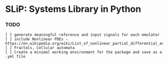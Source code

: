 # SLiP: Systems Library in Python

### TODO
    [ ] generate meaningful reference and input signals for each emulator
    [ ] include Nonlinear PDEs - https://en.wikipedia.org/wiki/List_of_nonlinear_partial_differential_equations
    [ ] Fractals, Cellular automata
    [ ] Create a minimal working environment for the package and save as a .yml file

